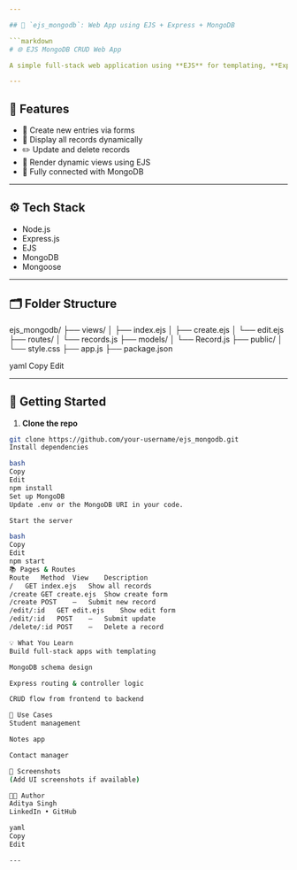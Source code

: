 ```yaml
---

## 📄 `ejs_mongodb`: Web App using EJS + Express + MongoDB

```markdown
# 🌐 EJS MongoDB CRUD Web App

A simple full-stack web application using **EJS** for templating, **Express.js** for routing, and **MongoDB** for data persistence. The app provides a clean UI for creating, reading, updating, and deleting data entries.

---
```


## 🧩 Features

- 📝 Create new entries via forms
- 📖 Display all records dynamically
- ✏️ Update and delete records
- 🎨 Render dynamic views using EJS
- 🔌 Fully connected with MongoDB

---

## ⚙️ Tech Stack

- Node.js
- Express.js
- EJS
- MongoDB
- Mongoose

---

## 🗂️ Folder Structure

ejs_mongodb/
├── views/
│ ├── index.ejs
│ ├── create.ejs
│ └── edit.ejs
├── routes/
│ └── records.js
├── models/
│ └── Record.js
├── public/
│ └── style.css
├── app.js
├── package.json

yaml
Copy
Edit

---

## 🚀 Getting Started

1. **Clone the repo**
```bash
git clone https://github.com/your-username/ejs_mongodb.git
Install dependencies

bash
Copy
Edit
npm install
Set up MongoDB
Update .env or the MongoDB URI in your code.

Start the server

bash
Copy
Edit
npm start
📚 Pages & Routes
Route	Method	View	Description
/	GET	index.ejs	Show all records
/create	GET	create.ejs	Show create form
/create	POST	—	Submit new record
/edit/:id	GET	edit.ejs	Show edit form
/edit/:id	POST	—	Submit update
/delete/:id	POST	—	Delete a record

💡 What You Learn
Build full-stack apps with templating

MongoDB schema design

Express routing & controller logic

CRUD flow from frontend to backend

🎯 Use Cases
Student management

Notes app

Contact manager

📸 Screenshots
(Add UI screenshots if available)

🧑‍💻 Author
Aditya Singh
LinkedIn • GitHub

yaml
Copy
Edit

---

